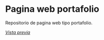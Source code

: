 # Pagina web portafolio
Repositorio de pagina web tipo portafolio. 

*<a href="https://matii111.github.io/">Vista previa</a>*
